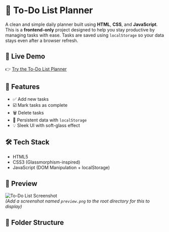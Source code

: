 # 📝 To-Do List Planner

A clean and simple daily planner built using **HTML**, **CSS**, and **JavaScript**.  
This is a **frontend-only** project designed to help you stay productive by managing tasks with ease. Tasks are saved using `localStorage` so your data stays even after a browser refresh.

## 🔗 Live Demo

👉 [Try the To-Do List Planner](https://tushaar2208.github.io/To-do-List/)

## 🚀 Features

- ✅ Add new tasks
- ☑️ Mark tasks as complete
- 🗑️ Delete tasks
- 💾 Persistent data with `localStorage`
- 💡 Sleek UI with soft-glass effect

## 🛠️ Tech Stack

- HTML5
- CSS3 (Glassmorphism-inspired)
- JavaScript (DOM Manipulation + localStorage)

## 📸 Preview

![To-Do List Screenshot](preview.png)  
*(Add a screenshot named `preview.png` to the root directory for this to display)*

## 📁 Folder Structure
